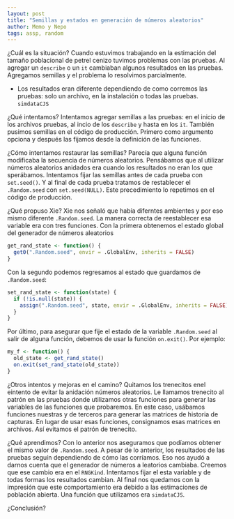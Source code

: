 ```yaml
---
layout: post
title: "Semillas y estados en generación de números aleatorios"
author: Memo y Nepo
tags: assp, random
---
```


¿Cuál es la situación?
Cuando estuvimos trabajando en la estimación del tamaño poblacional de petrel cenizo tuvimos problemas con las pruebas.
Al agregar un `describe` o un `it` cambiaban algunos resultados en las pruebas. 
Agregamos semillas y el problema lo resolvimos parcialmente.
- Los resultados eran diferente dependiendo de como corremos las pruebas: solo un archivo, en la instalación o todas las pruebas.
`simdataCJS`

¿Qué intentamos?
Intentamos agregar semillas a las pruebas: en el inicio de los archivos pruebas, al incio de los `describe` y hasta en los `it`. 
También pusimos semillas en el código de producción. 
Primero como argumento opciona y después las fijamos desde la definición de las funciones.

¿Cómo intentamos restaurar las semillas?
Parecía que alguna función modificaba la secuencia de números aleatorios.
Pensábamos que al utilizar números aleatorios anidados era cuando los resultados no eran los que sperábamos.
Intentamos fijar las semillas antes de cada prueba con `set.seed()`. 
Y al final de cada prueba tratamos de restablecer el `.Random.seed` con `set.seed(NULL)`.
Este precedimiento lo repetimos en el código de producción.

¿Qué propuso Xie?
Xie nos señaló que había diferntes ambientes y por eso mismo diferente `.Random.seed`.
La manera correcta de reestablecer esa variable era con tres funciones.
Con la primera obtenemos el estado global del generador de números aleatorios
``` R
get_rand_state <- function() {
  get0(".Random.seed", envir = .GlobalEnv, inherits = FALSE)
}
```
Con la segundo podemos regresamos al estado que guardamos de `.Random.seed`:
``` R
set_rand_state <- function(state) {
  if (!is.null(state)) {
    assign(".Random.seed", state, envir = .GlobalEnv, inherits = FALSE)
  }
}
```
Por último, para asegurar que fije el estado de la variable `.Random.seed` al salir de alguna función, debemos de usar la función `on.exit()`.
Por ejemplo:
```R
my_f <- function() {
  old_state <- get_rand_state()
  on.exit(set_rand_state(old_state))
}
```

¿Otros intentos y mejoras en el camino?
Quitamos los trenecitos enel eintento de evitar la anidación números aleatorios. 
Le llamamos trenecito al patrón en las pruebas donde utilizamos otras funciones para generar las variables de las funciones que probaremos.
En este caso, usábamos funciones nuestras y de terceros para generar las matrices de historia de capturas.
En lugar de usar esas funciones, consignamos esas matrices en archivos. 
Así evitamos el patrón de trenecito.

¿Qué aprendimos?
Con lo anterior nos aseguramos que podíamos obtener el mismo valor de `.Random.seed`. 
A pesar de lo anterior, los resultados de las pruebas seguín dependiendo de cómo las corríamos.
Eso nos ayudó a darnos cuenta que el generador de números a leatorios cambiaba. Creemos que ese cambio era en el `RNGKind`. Intentamos fijar el esta variable y de todas formas los resultados cambian.
Al final nos quedamos con la impresión que este comportamiento era debido a las estimaciones de población abierta. Una función que utilizamos era `simdataCJS`. 


¿Conclusión?
